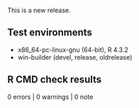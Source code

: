 This is a new release.

## Test environments

* x86_64-pc-linux-gnu (64-bit), R 4.3.2
* win-builder (devel, release, oldrelease)


## R CMD check results

0 errors | 0 warnings | 0 note
